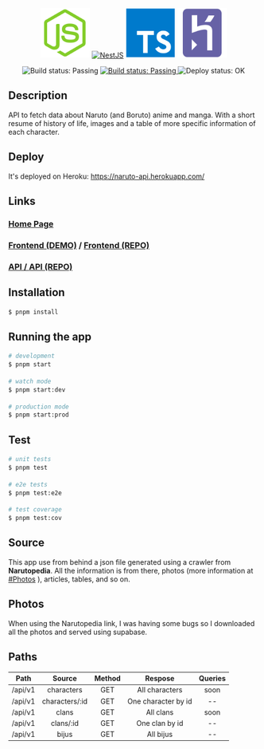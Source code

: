 <p align="center">
  <a href="https://nodejs.org/en/" target="_blank"> <img alt="NodeJS" width="100px" src="https://raw.githubusercontent.com/devicons/devicon/9f4f5cdb393299a81125eb5127929ea7bfe42889/icons/nodejs/nodejs-original.svg"/></a>
 <a target="_blank" href="https://nestjs.com/" target="_blank"> <img alt="NestJS" width="100px" src="https://d33wubrfki0l68.cloudfront.net/e937e774cbbe23635999615ad5d7732decad182a/26072/logo-small.ede75a6b.svg" /></a>
  <a target="_blank" href="https://www.typescriptlang.org/" target="_blank"> <img alt="TypeScript" width="100px" src="https://raw.githubusercontent.com/devicons/devicon/9f4f5cdb393299a81125eb5127929ea7bfe42889/icons/typescript/typescript-original.svg"/></a>
  <a href="https://www.heroku.com" target="_blank"> <img alt="Heroku" width="100px" src="https://raw.githubusercontent.com/devicons/devicon/00f02ef57fb7601fd1ddcc2fe6fe670fef3ae3e4/icons/heroku/heroku-plain.svg"/></a>
</p>

<p align="center">
    <img src="https://ci.appveyor.com/api/projects/status/github/gustavonobreza/naruto-api?svg=true" alt="Build status: Passing" />
  <a href="https://github.com/gustavonobreza/naruto-api/actions" alt="Build status: Passing">
    <img src="https://github.com/gustavonobreza/naruto-api/actions/workflows/node.js.yml/badge.svg" alt="Build status: Passing">
  </a>
  <img src="https://heroku-badge.herokuapp.com/?app=naruto-api&style=flat" alt="Deploy status: OK"/>
</p>

## Description

API to fetch data about Naruto (and Boruto) anime and manga. With a short resume of history of life, images and a table of more specific information of each character.

## Deploy

It's deployed on Heroku: <a href="https://naruto-api.herokuapp.com/" target="_blank" >https://naruto-api.herokuapp.com/</a>

## Links

### <a href="https://gustavonobreza.github.io/naruto-api/" target="_blank">Home Page</a>

### <a href="https://naruto-dex.vercel.app/" target="_blank">Frontend (DEMO)</a> / <a href="https://github.com/Gustavonobreza/narutodex" target="_blank">Frontend (REPO)</a>

### <a href="https://naruto-api.herokuapp.com/" target="_blank">API / <a href="https://github.com/Gustavonobreza/naruto-api" target="_blank">API (REPO)</a>

## Installation

```bash
$ pnpm install
```

## Running the app

```bash
# development
$ pnpm start

# watch mode
$ pnpm start:dev

# production mode
$ pnpm start:prod
```

## Test

```bash
# unit tests
$ pnpm test

# e2e tests
$ pnpm test:e2e

# test coverage
$ pnpm test:cov
```

## Source

This app use from behind a json file generated using a crawler from **Narutopedia**. All the information is from there, photos (more information at [#Photos](/#Photos) ), articles, tables, and so on.

## Photos

When using the Narutopedia link, I was having some bugs so I downloaded all the photos and served using supabase.

## Paths

|  Path   |     Source     | Method |       Respose       | Queries |
| :-----: | :------------: | :----: | :-----------------: | :-----: |
| /api/v1 |   characters   |  GET   |   All characters    |  soon   |
| /api/v1 | characters/:id |  GET   | One character by id |   --    |
| /api/v1 |     clans      |  GET   |      All clans      |  soon   |
| /api/v1 |   clans/:id    |  GET   |   One clan by id    |   --    |
| /api/v1 |     bijus      |  GET   |      All bijus      |   --    |

<br>
